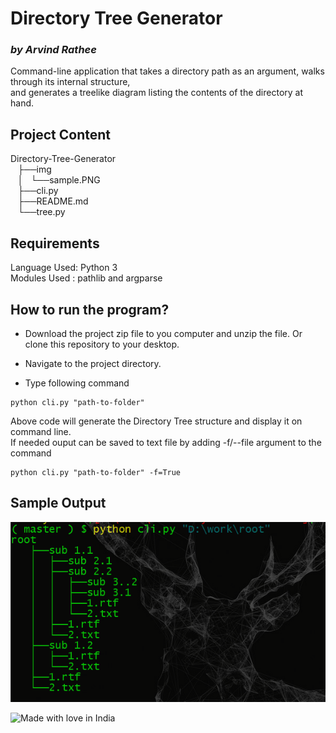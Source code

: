 # Directory Tree Generator
### _by Arvind Rathee_

Command-line application that takes a directory path as an argument, walks through its internal structure,\
and generates a treelike diagram listing the contents of the directory at hand.

## Project Content

Directory-Tree-Generator\
 &nbsp; &nbsp;├──img\
 &nbsp; &nbsp;│&nbsp; &nbsp;└──sample.PNG\
 &nbsp; &nbsp;├──cli.py\
 &nbsp; &nbsp;├──README.md\
 &nbsp; &nbsp;└──tree.py

## Requirements

Language Used: Python 3\
Modules Used : pathlib and argparse

## How to run the program?

- Download the project zip file to you computer and unzip the file. Or clone this
repository to your desktop.

- Navigate to the project directory.

- Type following command

```commandline
python cli.py "path-to-folder"
```

Above code will generate the Directory Tree structure and display it on command line.\
If needed ouput can be saved to text file by adding -f/--file argument to the command

```commandline
python cli.py "path-to-folder" -f=True
```

## Sample Output

![sample_output](./img/sample.PNG)

![Made with love in India](https://madewithlove.now.sh/in?heart=true&template=for-the-badge)